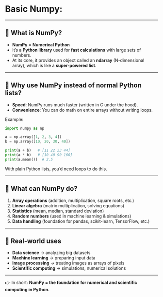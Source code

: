 ﻿# Basic Numpy:


---

## 🔹 What is NumPy?

* **NumPy** = **Numerical Python**
* It’s a **Python library** used for **fast calculations** with large sets of numbers.
* At its core, it provides an object called an **ndarray** (N-dimensional array), which is like a **super-powered list**.

---

## 🔹 Why use NumPy instead of normal Python lists?

* **Speed**: NumPy runs much faster (written in C under the hood).
* **Convenience**: You can do math on entire arrays without writing loops.

Example:

```python
import numpy as np

a = np.array([1, 2, 3, 4])
b = np.array([10, 20, 30, 40])

print(a + b)   # [11 22 33 44]
print(a * b)   # [10 40 90 160]
print(a.mean())  # 2.5
```

With plain Python lists, you’d need loops to do this.

---

## 🔹 What can NumPy do?

1. **Array operations** (addition, multiplication, square roots, etc.)
2. **Linear algebra** (matrix multiplication, solving equations)
3. **Statistics** (mean, median, standard deviation)
4. **Random numbers** (used in machine learning & simulations)
5. **Data handling** (foundation for pandas, scikit-learn, TensorFlow, etc.)

---

## 🔹 Real-world uses

* **Data science** → analyzing big datasets
* **Machine learning** → preparing input data
* **Image processing** → treating images as arrays of pixels
* **Scientific computing** → simulations, numerical solutions

---

👉 In short: **NumPy = the foundation for numerical and scientific computing in Python.**




